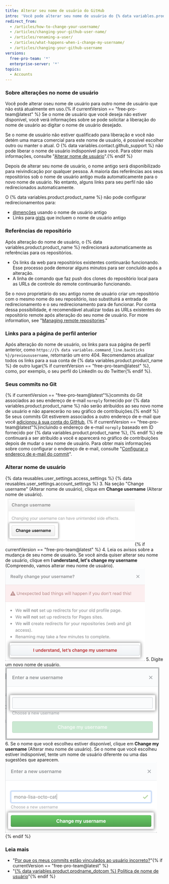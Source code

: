 ```yaml
---
title: Alterar seu nome de usuário do GitHub
intro: 'Você pode alterar seu nome de usuário do {% data variables.product.product_name %} a qualquer momento.'
redirect_from:
  - /articles/how-to-change-your-username/
  - /articles/changing-your-github-user-name/
  - /articles/renaming-a-user/
  - /articles/what-happens-when-i-change-my-username/
  - /articles/changing-your-github-username
versions:
  free-pro-team: '*'
  enterprise-server: '*'
topics:
  - Accounts
---
```


### Sobre alterações no nome de usuário

Você pode alterar oseu nome de usuário para outro nome de usuário que não está atualmente em uso.{% if currentVersion == "free-pro-team@latest" %} Se o nome de usuário que você deseja não estiver disponível, você verá informações sobre se pode solicitar a liberação do nome de usuário ao digitar o nome de usuário desejado.

Se o nome de usuário não estiver qualificado para liberação e você não detém uma marca comercial para este nome de usuário, é possível escolher outro ou manter o atual. O {% data variables.contact.github_support %} não pode liberar o nome de usuário indisponível para você. Para obter mais informações, consulte "[Alterar nome de usuário](#changing-your-username)".{% endif %}

Depois de alterar seu nome de usuário, o nome antigo será disponibilizado para reivindicação por qualquer pessoa. A maioria das referências aos seus repositórios sob o nome de usuário antigo muda automaticamente para o novo nome de usuário. No entanto, alguns links para seu perfil não são redirecionados automaticamente.

O {% data variables.product.product_name %} não pode configurar redirecionamentos para:
- [@menções](/articles/basic-writing-and-formatting-syntax/#mentioning-people-and-teams) usando o nome de usuário antigo
- Links para [gists](/articles/creating-gists) que incluem o nome de usuário antigo

### Referências de repositório

Após alteração do nome de usuário, o {% data variables.product.product_name %} redirecionará automaticamente as referências para os repositórios.
- Os links da web para repositórios existentes continuarão funcionando. Esse processo pode demorar alguns minutos para ser concluído após a alteração.
- A linha de comando que faz push dos clones do repositório local para as URLs de controle do remote continuarão funcionando.

Se o novo proprietário do seu antigo nome de usuário criar um repositório com o mesmo nome do seu repositório, isso substituirá a entrada de redirecionamento e o seu redirecionamento para de funcionar. Por conta dessa possibilidade, é recomendável atualizar todas as URLs existentes do repositório remote após alteração do seu nome de usuário. For more information, see "[Managing remote repositories](/github/getting-started-with-github/managing-remote-repositories)."

### Links para a página de perfil anterior

Após alteração do nome de usuário, os links para sua página de perfil anterior, como `https://{% data variables.command_line.backticks %}/previoususername`, retornarão um erro 404. Recomendamos atualizar todos os links para a sua conta de {% data variables.product.product_name %} de outro lugar{% if currentVersion == "free-pro-team@latest" %}, como, por exemplo, o seu perfil do LinkedIn ou do Twitter{% endif %}.

### Seus commits no Git

{% if currentVersion == "free-pro-team@latest"%}commits do Git associados ao seu endereço de e-mail `noreply` fornecido por {% data variables.product.product_name %} não serão atribuídos ao seu novo nome de usuário e não aparecerão no seu gráfico de contribuições.{% endif %} Se seus commits Git estiverem associados a outro endereço de e-mail que você [adicionou à sua conta do GitHub](/articles/adding-an-email-address-to-your-github-account), {% if currentVersion == "free-pro-team@latest"%}incluindo o endereço de e-mail `noreply` baseado em ID fornecido por {% data variables.product.product_name %}, {% endif %} ele continuará a ser atribuído a você e aparecerá no gráfico de contribuições depois de mudar o seu nome de usuário. Para obter mais informações sobre como configurar o endereço de e-mail, consulte "[Configurar o endereço de e-mail do commit](/articles/setting-your-commit-email-address)".

### Alterar nome de usuário

{% data reusables.user_settings.access_settings %}
{% data reusables.user_settings.account_settings %}
3. Na seção "Change username" (Alterar nome de usuário), clique em **Change username** (Alterar nome de usuário). ![Change Username button](/assets/images/help/settings/settings-change-username.png){% if currentVersion == "free-pro-team@latest" %}
4. Leia os avisos sobre a mudança de seu nome de usuário. Se você ainda quiser alterar seu nome de usuário, clique em **I understand, let's change my username** (Compreendo, vamos alterar meu nome de usuário). ![Botão de aviso Change Username (Alterar nome de usuário)](/assets/images/help/settings/settings-change-username-warning-button.png)
5. Digite um novo nome de usuário. ![Campo New Username (Novo nome de usuário)](/assets/images/help/settings/settings-change-username-enter-new-username.png)
6. Se o nome que você escolheu estiver disponível, clique em **Change my username** (Alterar meu nome de usuário). Se o nome que você escolheu estiver indisponível, tente um nome de usuário diferente ou uma das sugestões que aparecem. ![Botão de aviso Change Username (Alterar nome de usuário)](/assets/images/help/settings/settings-change-my-username-button.png)
{% endif %}

### Leia mais

- "[Por que os meus commits estão vinculados ao usuário incorreto?](/articles/why-are-my-commits-linked-to-the-wrong-user)"{% if currentVersion == "free-pro-team@latest" %}
- "[{% data variables.product.prodname_dotcom %} Política de nome de usuário](/articles/github-username-policy)"{% endif %}
